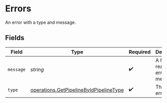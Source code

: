 # Errors

An error with a type and message.


## Fields

| Field                                                                                            | Type                                                                                             | Required                                                                                         | Description                                                                                      |
| ------------------------------------------------------------------------------------------------ | ------------------------------------------------------------------------------------------------ | ------------------------------------------------------------------------------------------------ | ------------------------------------------------------------------------------------------------ |
| `message`                                                                                        | *string*                                                                                         | :heavy_check_mark:                                                                               | A human-readable error message.                                                                  |
| `type`                                                                                           | [operations.GetPipelineByIdPipelineType](../../models/operations/getpipelinebyidpipelinetype.md) | :heavy_check_mark:                                                                               | The type of error.                                                                               |